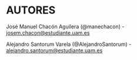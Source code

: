 # AUTORES

José Manuel Chacón Aguilera (@manechacon) - josem.chacon@estudiante.uam.es

Alejandro Santorum Varela (@AlejandroSantorum) - alejandro.santorum@estudiante.uam.es

